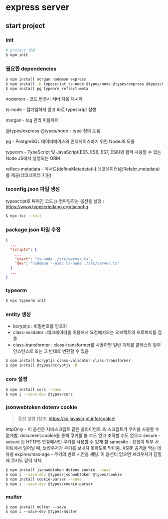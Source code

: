 # express server

## start project

### init

```sh
# project 생성
$ npm init
```

### 필요한 dependencies

```sh
$ npm install morgan nodemon express
$ npm install -D typescript ts-node @types/node @types/express @types/morgan
$ npm install pg typeorm reflect-meta
```

nodemon - 코드 변경시 서버 자동 재시작

ts-node - 컴파일하지 않고 바로 typescript 실행

morgan - log 관리 미들웨어

@types/express @types/node - type 정의 도움

pg - PostgreSQL 데이터베이스와 인터페이스하기 위한 NodeJS 모듈

typeorm - TypeScript 및 JavaScript(ES5, ES6, ES7, ES8)와 함께 사용할 수 있는 Node JS에서 실행되는 ORM

reflect-metadata - 메서드(defineMetadata)나 데코레이터(@Refelct.metadata)를 제공(데코레이터 지원)

### tsconfig.json 파일 생성

typescript로 짜여진 코드 js 컴파일하는 옵션을 설정 : https://www.typescriptlang.org/tsconfig

```sh
$ npx tsc --init
```

### package.json 파일 수정

```json
{
  ...
  "scripts": {
    ...
    "start": "ts-node ./src/server.ts",
    "dev": "nodemon --exec ts-node ./src/server.ts"
  }
  ...
}
```

### typeorm

```sh
$ npx typeorm init
```

### entity 생성

- bcryptjs : 비밀번호를 암호화
- class-validator : 데코레이터를 이용해서 요청에서오는 오브젝트의 프로퍼티를 검증
- class-transformer : class-transformer를 사용하면 일반 개체를 클래스의 일부 인스턴스로 또는 그 반대로 변환할 수 있음

```sh
$ npm install bcryptjs class-validator class-transformer
$ npm install @types/bcryptjs -D
```

### cors 설정

```sh
$ npm install cors -—save
$ npm i --save-dev @types/cors
```

### jsonwebtoken dotenv cookie

> 옵션 설명 (참조: https://ko.javascript.info/cookie)

httpOnly - 이 옵션은 자바스크립트 같은 클라이언트 측 스크립트가 쿠키를 사용할 수 없게함.
document.cookie를 통해 쿠키를 볼 수도 없고 조작할 수도 없으ㅁ
secure - secure 는 HTTPS 연결에서만 쿠키를 사용할 수 있게 함
samesite - 요청이 외부 사이트에서 일어날 때, 브라우저가 쿠키를 보내지 못하도록 막아줌. XSRF 공격을 막는 데 유용
expires/max-age - 쿠키의 만료 시간을 세팅. 이 옵션이 없으면 브라우저가 닫힐 때 쿠키도 같이 삭제.

```sh
$ npm install jsonwebtoken dotenv cookie --save
$ npm i --save-dev @types/jsonwebtoken @types/cookie
$ npm install cookie-parser --save
$ npm i --save-dev @types/cookie-parser
```

### multer

```
$ npm install multer --save
$ npm i --save-dev @types/multer
```
